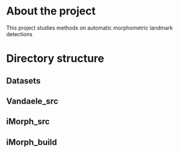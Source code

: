 # About the project
This project studies methods on automatic morphometric landmark detections

# Directory structure

## Datasets
## Vandaele_src

## iMorph_src
## iMorph_build
